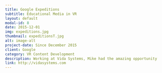 ```yaml
---
title: Google Expeditions
subtitle: Educational Media in VR
layout: default
modal-id: 8
date: 2015-12-01
img: expeditions.jpg
thumbnail: expeditionsT.jpg
alt: image-alt
project-date: Since December 2015
client: Google
category: VR Content Development
description: Working at Vida Systems, Mike had the amazing opportunity to work with Google on their Expeditions project. Google Expeditions is a VR learning experience designed for classrooms. With just a smartphone and a Cardboard viewer, students can journey to far-away places and feel completely immersed in the environment. Mike is the art director at Vida Systems for this project. <br/><br/><img class="img-responsive" src="img/portfolio/exp-Landscape.jpg"><img class="img-responsive" src="img/portfolio/exp-vessels.jpg"><img class="img-responsive" src="img/portfolio/exp-bones.jpg"><img class="img-responsive" src="img/portfolio/exp-solar.jpg">
link: http://vidasystems.com
---
```

